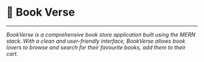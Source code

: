 # ****📔 Book Verse****
-------
*BookVerse is a comprehensive book store application built using the MERN stack. With a clean and user-friendly interface, BookVerse allows book lovers to browse and search for their favourite books, add them to their cart.*
